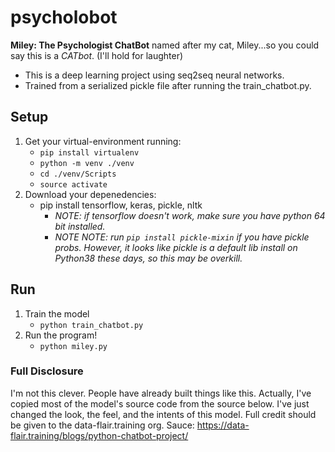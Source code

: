 # psycholobot
**Miley: The Psychologist ChatBot** named after my cat, Miley...so you could say this is a *CATbot*. (I'll hold for laughter)     
* This is a deep learning project using seq2seq neural networks.  
* Trained from a serialized pickle file after running the train_chatbot.py.

## Setup
1. Get your virtual-environment running:
    * `pip install virtualenv`
    * `python -m venv ./venv`
    * `cd ./venv/Scripts`
    * `source activate`
2. Download your depenedencies:
    * pip install tensorflow, keras, pickle, nltk
        * *NOTE: if tensorflow doesn't work, make sure you have python 64 bit installed.*
        * *NOTE NOTE: run `pip install pickle-mixin` if you have pickle probs. However, it looks like pickle is a default lib install on Python38 these days, so this may be overkill.*

## Run
1. Train the model
    * `python train_chatbot.py`
2. Run the program!
    * `python miley.py`
  
  
### Full Disclosure
I'm not this clever. People have already built things like this. Actually, I've copied most of the model's source code from the source below. I've just changed the look, the feel, and the intents of this model. Full credit should be given to the data-flair.training org. Sauce: https://data-flair.training/blogs/python-chatbot-project/

